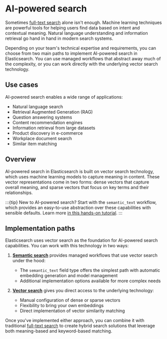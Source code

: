 # AI-powered search

Sometimes [full-text search](../full-text.md) alone isn't enough. Machine learning techniques are powerful tools for helping users find data based on intent and contextual meaning. Natural language understanding and information retrieval go hand in hand in modern search systems.

Depending on your team's technical expertise and requirements, you can choose from two main paths to implement AI-powered search in Elasticsearch. You can use managed workflows that abstract away much of the complexity, or you can work directly with the underlying vector search technology.

## Use cases

AI-powered search enables a wide range of applications:
- Natural language search
- Retrieval Augmented Generation (RAG)
- Question answering systems
- Content recommendation engines
- Information retrieval from large datasets
- Product discovery in e-commerce
- Workplace document search
- Similar item matching

## Overview

AI-powered search in Elasticsearch is built on vector search technology, which uses machine learning models to capture meaning in content. These vector representations come in two forms: dense vectors that capture overall meaning, and sparse vectors that focus on key terms and their relationships.

:::{tip}
New to AI-powered search? Start with the `semantic_text` workflow, which provides an easy-to-use abstraction over these capabilities with sensible defaults. Learn more [in this hands-on tutorial](../semantic-search/semantic-search-semantic-text.md).
:::

## Implementation paths

Elasticsearch uses vector search as the foundation for AI-powered search capabilities. You can work with this technology in two ways:

1. [**Semantic search**](../semantic-search.md) provides managed workflows that use vector search under the hood:
   - The `semantic_text` field type offers the simplest path with automatic embedding generation and model management
   - Additional implementation options available for more complex needs

2. [**Vector search**](../vector.md) gives you direct access to the underlying technology:
   - Manual configuration of dense or sparse vectors
   - Flexibility to bring your own embeddings
   - Direct implementation of vector similarity matching

Once you've implemented either approach, you can combine it with traditional [full-text search](../full-text.md) to create hybrid search solutions that leverage both meaning-based and keyword-based matching.